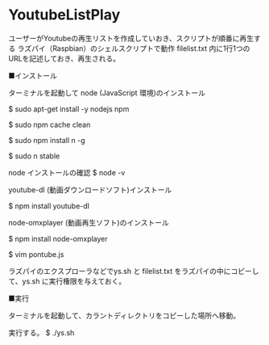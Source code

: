 # YoutubeListPlay
ユーザーがYoutubeの再生リストを作成していおき、スクリプトが順番に再生する
ラズパイ（Raspbian）のシェルスクリプトで動作
filelist.txt 内に1行1つのURLを記述しておき、再生される。

■インストール

 ターミナルを起動して node (JavaScript 環境)のインストール
 
$ sudo apt-get install -y nodejs npm

$ sudo npm cache clean

$ sudo npm install n -g

$ sudo n stable

 node インストールの確認
$ node -v

 youtube-dl (動画ダウンロードソフト)インストール
 
$ npm install youtube-dl

 node-omxplayer (動画再生ソフト)のインストール
 
$ npm install node-omxplayer

$ vim pontube.js

ラズパイのエクスプローラなどでys.sh と filelist.txt をラズパイの中にコピーして、ys.sh に実行権限を与えておく。

■実行

 ターミナルを起動して、カラントディレクトリをコピーした場所へ移動。

 実行する。
$ ./ys.sh

